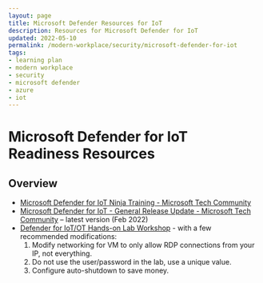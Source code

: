 ```yaml
---
layout: page
title: Microsoft Defender Resources for IoT
description: Resources for Microsoft Defender for IoT
updated: 2022-05-10
permalink: /modern-workplace/security/microsoft-defender-for-iot
tags:
- learning plan
- modern workplace
- security
- microsoft defender
- azure
- iot
---
```


# Microsoft Defender for IoT Readiness Resources

## Overview
* [Microsoft Defender for IoT Ninja Training - Microsoft Tech Community](https://techcommunity.microsoft.com/t5/microsoft-defender-for-iot-blog/microsoft-defender-for-iot-ninja-training/ba-p/2428899?WT.mc_id=m365-0000-rotrent)
* [Microsoft Defender for IoT - General Release Update - Microsoft Tech Community](https://techcommunity.microsoft.com/t5/microsoft-defender-for-iot-blog/microsoft-defender-for-iot-general-release-update/ba-p/3199919) – latest version (Feb 2022)
* [Defender for IoT/OT Hands-on Lab Workshop](https://github.com/mpram/Azure-Defender-for-IoT/) - with a few recommended modifications:
   1. Modify networking for VM to only allow RDP connections from your IP, not everything.
   2. Do not use the user/password in the lab, use a unique value.
   3. Configure auto-shutdown to save money.